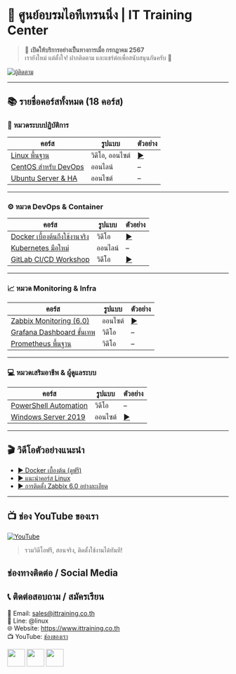 # 🏫 ศูนย์อบรมไอทีเทรนนิ่ง | IT Training Center

> 📌 **เปิดให้บริการอย่างเป็นทางการเมื่อ กรกฎาคม 2567**  
> เรายังใหม่ แต่ตั้งใจ! ฝากติดตาม และแชร์ต่อเพื่อสนับสนุนกันครับ 🙏

[![ผู้ติดตาม](https://img.shields.io/github/followers/ittraining2498?label=ผู้ติดตาม&logo=github&style=for-the-badge&color=brightgreen)](https://github.com/ittraining2498?tab=followers)

---

## 📚 รายชื่อคอร์สทั้งหมด (18 คอร์ส)

### 🔧 หมวดระบบปฏิบัติการ

| คอร์ส | รูปแบบ | ตัวอย่าง |
|-------|--------|----------|
| [Linux พื้นฐาน](./CourseOutline/คอร์สลีนุกซ์%20Ubuntu%20Server) | วิดีโอ, ออนไซต์ | [▶️](https://youtu.be/xxx) |
| [CentOS สำหรับ DevOps](./CourseOutline/11_xxxx) | ออนไลน์ | – |
| [Ubuntu Server & HA](./courses/ubuntu/README.md)| ออนไซต์ | – |

---

### ⚙️ หมวด DevOps & Container

| คอร์ส | รูปแบบ | ตัวอย่าง |
|-------|--------|----------|
| [Docker เบื้องต้นถึงใช้งานจริง](./courses/docker/README.md) | วิดีโอ | [▶️](https://youtu.be/xxx) |
| [Kubernetes มือใหม่](./courses/k8s/README.md) | ออนไลน์ | – |
| [GitLab CI/CD Workshop](./courses/gitlab/README.md) | วิดีโอ | [▶️](https://youtu.be/xxx) |

---

### 📈 หมวด Monitoring & Infra

| คอร์ส | รูปแบบ | ตัวอย่าง |
|-------|--------|----------|
| [Zabbix Monitoring (6.0)](./courses/zabbix/README.md) | ออนไซต์ | [▶️](https://youtu.be/xxx) |
| [Grafana Dashboard ขั้นเทพ](./courses/grafana/README.md) | วิดีโอ | – |
| [Prometheus พื้นฐาน](./courses/prometheus/README.md) | วิดีโอ | – |

---

### 💻 หมวดเสริมอาชีพ & ผู้ดูแลระบบ

| คอร์ส | รูปแบบ | ตัวอย่าง |
|-------|--------|----------|
| [PowerShell Automation](./courses/powershell/README.md) | วิดีโอ | – |
| [Windows Server 2019](./courses/windows/README.md) | ออนไซต์ | [▶️](https://youtu.be/xxx) |

---

## 🎬 วิดีโอตัวอย่างแนะนำ

- [▶️ Docker เบื้องต้น (ดูฟรี)](https://youtu.be/xxxxxx)
- [▶️ แนะนำคอร์ส Linux](https://youtu.be/yyyyyy)
- [▶️ การติดตั้ง Zabbix 6.0 อย่างละเอียด](https://youtu.be/zzzzzz)

---

## 📺 ช่อง YouTube ของเรา
[![YouTube](https://img.shields.io/youtube/channel/subscribers/UCr478a9wEWp7F7vrXX6z5qg?label=กดติดตามช่อง%20YouTube&logo=youtube&style=for-the-badge&color=red)](https://youtube.com/channel/UCr478a9wEWp7F7vrXX6z5qg)

> รวมวิดีโอฟรี, สอนจริง, ติดตั้งใช้งานได้ทันที!

## ช่องทางติดต่อ / Social Media
## 📞 ติดต่อสอบถาม / สมัครเรียน

📧 Email: sales@ittraining.co.th  
📱 Line: @linux  
🌐 Website: https://www.ittraining.co.th  
📺 YouTube: [ช่องของเรา](https://youtube.com/@ittraining2498)

[<img src="https://img.icons8.com/nolan/64/facebook.png" height="40">](https://facebook.com/ittraining2498/)
[<img src="https://img.icons8.com/nolan/64/youtube.png" height="40">](https://youtube.com/ittraining2498)
[<img src="https://img.icons8.com/nolan/64/tiktok.png" height="40">](https://www.tiktok.com/@ittraining2498)
